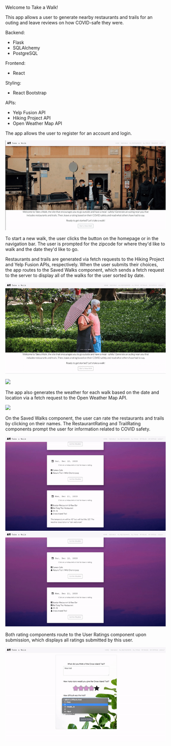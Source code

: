 Welcome to Take a Walk! 

This app allows a user to generate nearby restaurants and trails for an outing and leave reviews on how COVID-safe they were. 

Backend:
- Flask
- SQLAlchemy 
- PostgreSQL 

Frontend:
- React 

Styling:
- React Bootstrap 

APIs:
- Yelp Fusion API 
- Hiking Project API 
- Open Weather Map API

The app allows the user to register for an account and login. 


![](registerlogin.gif)


To start a new walk, the user clicks the button on the homepage or in the navigation bar. The user is prompted for the zipcode for where they'd like to walk and the date they'd like to go.

Restaurants and trails are generated via fetch requests to the Hiking Project and Yelp Fusion APIs, respectively. When the user submits their choices, the app routes to the Saved Walks component, which sends a fetch request to the server to display all of the walks for the user sorted by date. 


![](newwalk.gif)

![](choosecomponents.gif)


The app also generates the weather for each walk based on the date and location via a fetch request to the Open Weather Map API. 


![](savedwalksweather.gif)


On the Saved Walks component, the user can rate the restaurants and trails by clicking on their names. The RestaurantRating and TrailRating components prompt the user for information related to COVID safety. 


![](restreview.gif)
![](trailreview.gif)


Both rating components route to the User Ratings component upon submission, which displays all ratings submitted by this user. 


![](userratings.gif)
